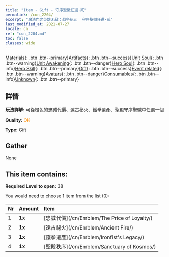```yaml
---
title: "Item - Gift - 守序聖徽任選·貳"
permalink: /con_2204/
excerpt: "魔法门之英雄无敌：战争纪元  守序聖徽任選·貳"
last_modified_at: 2021-07-27
locale: cn
ref: "con_2204.md"
toc: false
classes: wide
---
```

 [Materials](/ItemsCN/){: .btn .btn--primary}[Artifacts](/ItemsCN/Artifacts/){: .btn .btn--success}[Unit Soul](/ItemsCN/UnitSoul/){: .btn .btn--warning}[Unit Awakening](/ItemsCN/UnitAwakening/){: .btn .btn--danger}[Hero Soul](/ItemsCN/HeroSoul/){: .btn .btn--info}[Hero Skill](/ItemsCN/HeroSkill/){: .btn .btn--primary}[Gift](/ItemsCN/Gift/){: .btn .btn--success}[Event related](/ItemsCN/Events/){: .btn .btn--warning}[Avatars](/ItemsCN/Avatars/){: .btn .btn--danger}[Consumables](/ItemsCN/Consumables/){: .btn .btn--info}[Unknown](/ItemsCN/Unknown/){: .btn .btn--primary}

## 詳情
 **玩法詳解:** 可從橙色的忠誠代價、遠古秘火、鐵拳遺產、聖殿守序聖徽中任選一個

 **Quality:** <span style="color: #FF8C00">OK</span>

 **Type:** Gift

## Gather

  None

## This item contains:

 **Required Level to open:** 38

 You would need to choose 1 item from the list (0):

  | Nr | Amount |     Item    |
  |:---|:-------|:------------|
  | 1 |  **1x** | [忠誠代價](/cn/Emblem/The Price of Loyalty/) |  | 
  | 2 |  **1x** | [遠古祕火](/cn/Emblem/Ancient Fire/) |  | 
  | 3 |  **1x** | [鐵拳遺產](/cn/Emblem/Ironfist's Legacy/) |  | 
  | 4 |  **1x** | [聖殿秩序](/cn/Emblem/Sanctuary of Kosmos/) |  | 
